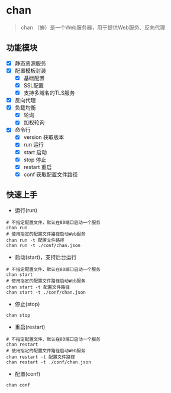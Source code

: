 # chan

> chan （蝉）是一个Web服务器，用于提供Web服务、反向代理

## 功能模块

+ [x] 静态资源服务
+ [x] 配置模板封装
    + [x] 基础配置
    + [x] SSL配置
    + [x] 支持多域名的TLS服务
+ [x] 反向代理
+ [x] 负载均衡
    + [x] 轮询
    + [x] 加权轮询
+ [x] 命令行
    + [x] version 获取版本
    + [x] run 运行
    + [x] start 启动
    + [x] stop 停止
    + [x] restart 重启
    + [x] conf 获取配置文件路径

## 快速上手

+ 运行(run)

```shell
# 不指定配置文件，默认在80端口启动一个服务
chan run
# 使用指定的配置文件路径启动Web服务
chan run -t 配置文件路径
chan run -t ./conf/chan.json
```

+ 启动(start)，支持后台运行

```shell
# 不指定配置文件，默认在80端口启动一个服务
chan start
# 使用指定的配置文件路径启动Web服务
chan start -t 配置文件路径
chan start -t ./conf/chan.json
```

+ 停止(stop)

```shell
chan stop 
```

+ 重启(restart)

```shell
# 不指定配置文件，默认在80端口启动一个服务
chan restart 
# 使用指定的配置文件路径启动Web服务
chan restart -t 配置文件路径
chan restart -t ./conf/chan.json
```

+ 配置(conf)

```shell
chan conf 
```

